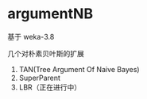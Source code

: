 # argumentNB
基于 weka-3.8

几个对朴素贝叶斯的扩展
1. TAN(Tree Argument Of Naive Bayes)
2. SuperParent
3. LBR（正在进行中）
